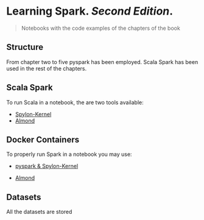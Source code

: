 # Learning Spark. _Second Edition_. 

> Notebooks with the code examples of the chapters of the book

## Structure

From chapter two to five  pyspark has been employed. Scala Spark has been used in the rest of the chapters.

## Scala Spark

To run Scala in a notebook, the are two tools available:

- [Spylon-Kernel](https://github.com/Valassis-Digital-Media/spylon-kernel)
- [Almond](https://github.com/almond-sh/almond)


## Docker Containers

To properly run Spark in a notebook you may use:

- [pyspark & Spylon-Kernel](https://github.com/jupyter/docker-stacks/tree/master/all-spark-notebook)

- [Almond](https://hub.docker.com/r/almondsh/almond)



## Datasets

All the datasets are stored 

